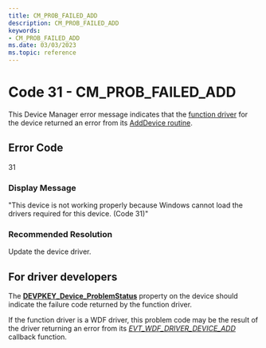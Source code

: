 ```yaml
---
title: CM_PROB_FAILED_ADD
description: CM_PROB_FAILED_ADD
keywords:
- CM_PROB_FAILED_ADD
ms.date: 03/03/2023
ms.topic: reference
---
```


# Code 31 - CM_PROB_FAILED_ADD

This Device Manager error message indicates that the [function driver](../kernel/function-drivers.md) for the device returned an error from its [AddDevice routine](../kernel/writing-an-adddevice-routine.md).

## Error Code

31

### Display Message

"This device is not working properly because Windows cannot load the drivers required for this device. (Code 31)"

### Recommended Resolution

Update the device driver.

## For driver developers

The [**DEVPKEY_Device_ProblemStatus**](devpkey-device-problemstatus.md) property on the device should indicate the failure code returned by the function driver.

If the function driver is a WDF driver, this problem code may be the result of the driver returning an error from its [*EVT_WDF_DRIVER_DEVICE_ADD*](/windows-hardware/drivers/ddi/wdfdriver/nc-wdfdriver-evt_wdf_driver_device_add) callback function.
